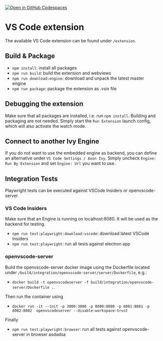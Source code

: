 [![Open in GitHub Codespaces](https://github.com/codespaces/badge.svg)](https://codespaces.new/axonivy/vscode-extensions)

# VS Code extension

The available VS Code extension can be found under `/extension`.

## Build & Package

- `npm install`: install all packages
- `npm run build`: build the extension and webviews
- `npm run download:engine`: download and unpack the latest master engine
- `npm run package`: package the extension as .vsix file

## Debugging the extension

Make sure that all packages are installed, i.e. run `npm install`. Building and packaging are not needed. Simply start the `Run Extension` launch config, which will also activate the watch mode.

## Connect to another Ivy Engine

If you do not want to use the embedded engine as backend, you can define an alternative under `VS Code Settings / Axon Ivy`. Simply uncheck `Engine: Run By Extension` and set `Engine: Url` you want to use.

## Integration Tests

Playwright tests can be executed against VSCode Insiders or openvscode-server

### VS Code Insiders

Make sure that an Engine is running on localhost:8080. It will be used as the backend for testing.

- `npm run test:playwright:download:vscode`: download latest VSCode Insiders
- `npm run test:playwright`: run all tests against electron app

### openvscode-server

Build the openvscode-server docker image using the Dockerfile located under `/build/integration/openvscode-server/server/Dockerfile`, e.g.:

- `docker build -t openvscodeserver -f build/integration/openvscode-server/Dockerfile .`.

Then run the container using

- `docker run -it --init -p 3000:3000 -p 8080:8080 -p 8081:8081 -p 8082:8082  openvscodeserver --disable-workspace-trust`

Finally

- `npm run test:playwright:browser`: run all tests against openvscode-server in browser
asdadsa